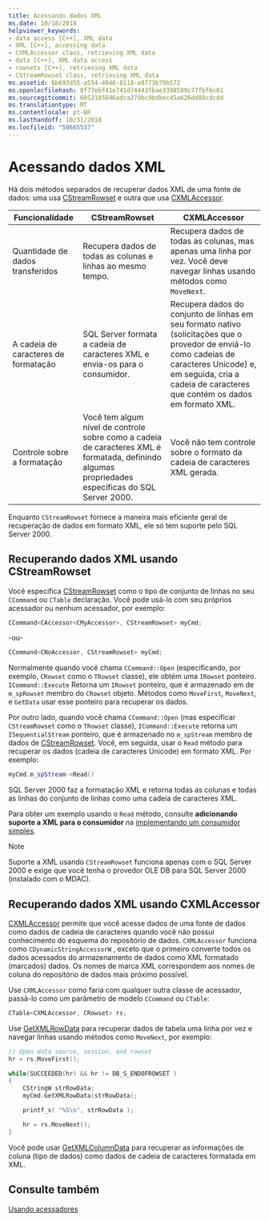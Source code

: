 ```yaml
---
title: Acessando dados XML
ms.date: 10/18/2018
helpviewer_keywords:
- data access [C++], XML data
- XML [C++], accessing data
- CXMLAccessor class, retrieving XML data
- data [C++], XML data access
- rowsets [C++], retrieving XML data
- CStreamRowset class, retrieving XML data
ms.assetid: 6b693d55-a554-4846-8118-e8773b79b572
ms.openlocfilehash: 8f77ebf41e741d74443fbae3398589c77fbf6c01
ms.sourcegitcommit: 6052185696adca270bc9bdbec45a626dd89cdcdd
ms.translationtype: MT
ms.contentlocale: pt-BR
ms.lasthandoff: 10/31/2018
ms.locfileid: "50665537"
---
```

# <a name="accessing-xml-data"></a>Acessando dados XML

Há dois métodos separados de recuperar dados XML de uma fonte de dados: uma usa [CStreamRowset](../../data/oledb/cstreamrowset-class.md) e outra que usa [CXMLAccessor](../../data/oledb/cxmlaccessor-class.md).

|Funcionalidade|CStreamRowset|CXMLAccessor|
|-------------------|-------------------|------------------|
|Quantidade de dados transferidos|Recupera dados de todas as colunas e linhas ao mesmo tempo.|Recupera dados de todas as colunas, mas apenas uma linha por vez. Você deve navegar linhas usando métodos como `MoveNext`.|
|A cadeia de caracteres de formatação|SQL Server formata a cadeia de caracteres XML e envia-os para o consumidor.|Recupera dados do conjunto de linhas em seu formato nativo (solicitações que o provedor de enviá-lo como cadeias de caracteres Unicode) e, em seguida, cria a cadeia de caracteres que contém os dados em formato XML.|
|Controle sobre a formatação|Você tem algum nível de controle sobre como a cadeia de caracteres XML é formatada, definindo algumas propriedades específicas do SQL Server 2000.|Você não tem controle sobre o formato da cadeia de caracteres XML gerada.|

Enquanto `CStreamRowset` fornece a maneira mais eficiente geral de recuperação de dados em formato XML, ele só tem suporte pelo SQL Server 2000.

## <a name="retrieving-xml-data-using-cstreamrowset"></a>Recuperando dados XML usando CStreamRowset

Você especifica [CStreamRowset](../../data/oledb/cstreamrowset-class.md) como o tipo de conjunto de linhas no seu `CCommand` ou `CTable` declaração. Você pode usá-lo com seu próprios acessador ou nenhum acessador, por exemplo:

```cpp
CCommand<CAccessor<CMyAccessor>, CStreamRowset> myCmd;
```

-ou-

```cpp
CCommand<CNoAccessor, CStreamRowset> myCmd;
```

Normalmente quando você chama `CCommand::Open` (especificando, por exemplo, `CRowset` como o `TRowset` classe), ele obtém uma `IRowset` ponteiro. `ICommand::Execute` Retorna um `IRowset` ponteiro, que é armazenado em de `m_spRowset` membro do `CRowset` objeto. Métodos como `MoveFirst`, `MoveNext`, e `GetData` usar esse ponteiro para recuperar os dados.

Por outro lado, quando você chama `CCommand::Open` (mas especificar `CStreamRowset` como o `TRowset` classe), `ICommand::Execute` retorna um `ISequentialStream` ponteiro, que é armazenado no `m_spStream` membro de dados de [CStreamRowset](../../data/oledb/cstreamrowset-class.md). Você, em seguida, usar o `Read` método para recuperar os dados (cadeia de caracteres Unicode) em formato XML. Por exemplo:

```cpp
myCmd.m_spStream->Read()
```

SQL Server 2000 faz a formatação XML e retorna todas as colunas e todas as linhas do conjunto de linhas como uma cadeia de caracteres XML.

Para obter um exemplo usando o `Read` método, consulte **adicionando suporte a XML para o consumidor** na [implementando um consumidor simples](../../data/oledb/implementing-a-simple-consumer.md).

> [!NOTE]
> Suporte a XML usando `CStreamRowset` funciona apenas com o SQL Server 2000 e exige que você tenha o provedor OLE DB para SQL Server 2000 (instalado com o MDAC).

## <a name="retrieving-xml-data-using-cxmlaccessor"></a>Recuperando dados XML usando CXMLAccessor

[CXMLAccessor](../../data/oledb/cxmlaccessor-class.md) permite que você acesse dados de uma fonte de dados como dados de cadeia de caracteres quando você não possui conhecimento do esquema do repositório de dados. `CXMLAccessor` funciona como `CDynamicStringAccessorW` , exceto que o primeiro converte todos os dados acessados do armazenamento de dados como XML formatado (marcados) dados. Os nomes de marca XML correspondem aos nomes de coluna do repositório de dados mais próximo possível.

Use `CXMLAccessor` como faria com qualquer outra classe de acessador, passá-lo como um parâmetro de modelo `CCommand` ou `CTable`:

```cpp
CTable<CXMLAccessor, CRowset> rs;
```

Use [GetXMLRowData](../../data/oledb/cxmlaccessor-getxmlrowdata.md) para recuperar dados de tabela uma linha por vez e navegar linhas usando métodos como `MoveNext`, por exemplo:

```cpp
// Open data source, session, and rowset
hr = rs.MoveFirst();

while(SUCCEEDED(hr) && hr != DB_S_ENDOFROWSET )
{
    CStringW strRowData;
    myCmd.GetXMLRowData(strRowData);

    printf_s( "%S\n", strRowData );

    hr = rs.MoveNext();
}
```

Você pode usar [GetXMLColumnData](../../data/oledb/cxmlaccessor-getxmlcolumndata.md) para recuperar as informações de coluna (tipo de dados) como dados de cadeia de caracteres formatada em XML.

## <a name="see-also"></a>Consulte também

[Usando acessadores](../../data/oledb/using-accessors.md)